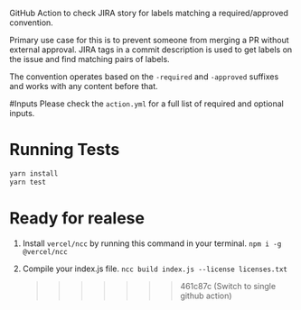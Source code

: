 GitHub Action to check JIRA story for labels matching a required/approved convention.

Primary use case for this is to prevent someone from merging a PR without external approval.
JIRA tags in a commit description is used to get labels on the issue and find matching pairs of labels.

The convention operates based on the `-required` and `-approved` suffixes and works with any content before that.

#Inputs
Please check the `action.yml` for a full list of required and optional inputs.

# Running Tests

```bash
yarn install
yarn test
```

# Ready for realese

1. Install `vercel/ncc` by running this command in your terminal. `npm i -g @vercel/ncc`

2. Compile your index.js file. `ncc build index.js --license licenses.txt`
   > > > > > > > 461c87c (Switch to single github action)
